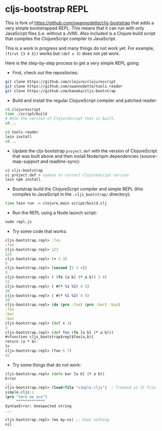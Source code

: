 # cljs-bootstrap REPL

This is fork of https://github.com/swannodette/cljs-bootstrap that
adds a very simple bootstrapped REPL. This means that it can run with
only JavaScirpt files (i.e. without a JVM). Also included is a Clojure
build script that compiles the ClojureScript compiler to JavaScript.

This is a work in progress and many things do not work yet. For
example, `(first [3 4 5])` works but `(def x 3)` does not yet work.

Here is the step-by-step process to get a very simple REPL going:

* First, check out the repositories:

```bash
git clone https://github.com/clojure/clojurescript
git clone https://github.com/swannodette/tools.reader
git clone https://github.com/kanaka/cljs-bootstrap
```

* Build and install the regular ClojureScript compiler and patched
  reader:

```bash
cd clojurescript
time ./script/build
# Note the version of ClojureScript that is built.
cd ..

cd tools.reader
lein install
cd ..
```

* Update the cljs-bootstrap `project.def` with the version of
  ClojureScript that was built above and then install Node/npm
  dependencies (source-map-support and readline-sync):

```bash
cd cljs-bootstrap
vi project.def # update to correct ClojureScript version
lein npm install
```

* Bootstrap build the ClojureScript compiler and simple REPL (this
  compiles to JavaScript in the `.cljs_bootstrap/` directory):

```bash
time lein run -m clojure.main script/build.clj
```

* Run the REPL using a Node launch script:

```bash
node repl.js
```

* Try some code that works:

```clojure
cljs-bootstrap.repl> :foo
:foo
cljs-bootstrap.repl> 123
123
cljs-bootstrap.repl> (+ 2 3)
5
cljs-bootstrap.repl> (second [2 3 4])
3
cljs-bootstrap.repl> ( (fn [a b] (* a b)) 3 4)
12
cljs-bootstrap.repl> ( #(* %1 %2) 4 5)
20
cljs-bootstrap.repl> ( #(* %1 %2) 4 5)
20
cljs-bootstrap.repl> (do (prn :foo) (prn :bar) :baz)
:foo
:bar
:baz
cljs-bootstrap.repl> (def x 3)
3
cljs-bootstrap.repl> (def foo (fn [a b] (* a b)))
#<function cljs_bootstrap$repl$foo(a,b){
return (a * b);
}>
cljs-bootstrap.repl> (foo 6 7)
42
```

* Try some things that do not work:

```clojure
cljs-bootstrap.repl> (defn bar [a b] (* a b))
Error
...
cljs-bootstrap.repl> (load-file "simple.cljs")  ; Treated as JS file
simple.cljs:1
(prn "here we are")
     ^^^^^^^^^^^^^
SyntaxError: Unexpected string
...

cljs-bootstrap.repl> (ns my-ns) ;; Does nothing
nil

```
